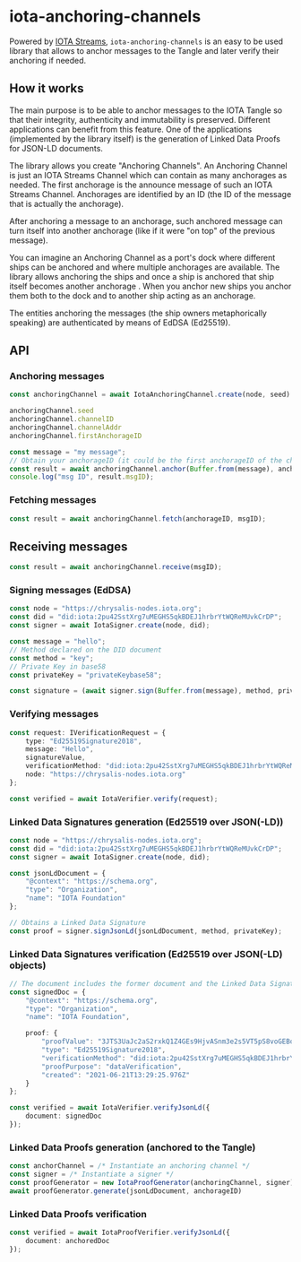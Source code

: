 # iota-anchoring-channels

Powered by [IOTA Streams](https://github.com/iotaledger/streams), `iota-anchoring-channels` is an easy to be used library that allows to anchor messages to the Tangle and later verify their anchoring if needed. 

## How it works

The main purpose is to be able to anchor messages to the IOTA Tangle so that their integrity, authenticity and immutability is preserved. Different applications can benefit from this feature. One of the applications (implemented by the library itself) is the generation of Linked Data Proofs for JSON-LD documents.  

The library allows you create "Anchoring Channels". An Anchoring Channel is just an IOTA Streams Channel which can contain as many anchorages as needed. The first anchorage is the announce message of such an IOTA Streams Channel. Anchorages are identified by an ID (the ID of the message that is actually the anchorage). 

After anchoring a message to an anchorage, such anchored message can turn itself into another anchorage (like if it were "on top" of the previous message). 

You can imagine an Anchoring Channel as a port's dock where different ships can be anchored and where multiple anchorages are available. The library allows anchoring the ships and once a ship is anchored that ship itself becomes another anchorage . When you anchor new ships you anchor them both to the dock and to another ship acting as an anchorage.

The entities anchoring the messages (the ship owners metaphorically speaking) are authenticated by means of EdDSA (Ed25519). 

## API

### Anchoring messages

```ts
const anchoringChannel = await IotaAnchoringChannel.create(node, seed).bind(channelID?);

anchoringChannel.seed
anchoringChannel.channelID
anchoringChannel.channelAddr
anchoringChannel.firstAnchorageID

const message = "my message";
// Obtain your anchorageID (it could be the first anchorageID of the channel)
const result = await anchoringChannel.anchor(Buffer.from(message), anchorageID);
console.log("msg ID", result.msgID);
```

### Fetching messages

```ts
const result = await anchoringChannel.fetch(anchorageID, msgID);
``` 

## Receiving messages

```ts
const result = await anchoringChannel.receive(msgID);
``` 

### Signing messages (EdDSA)

```ts
const node = "https://chrysalis-nodes.iota.org";
const did = "did:iota:2pu42SstXrg7uMEGHS5qkBDEJ1hrbrYtWQReMUvkCrDP";
const signer = await IotaSigner.create(node, did);

const message = "hello";
// Method declared on the DID document
const method = "key";
// Private Key in base58
const privateKey = "privateKeybase58";

const signature = (await signer.sign(Buffer.from(message), method, privateKey)).signatureValue;
```

### Verifying messages

```ts
const request: IVerificationRequest = {
    type: "Ed25519Signature2018",
    message: "Hello",
    signatureValue,
    verificationMethod: "did:iota:2pu42SstXrg7uMEGHS5qkBDEJ1hrbrYtWQReMUvkCrDP#key",
    node: "https://chrysalis-nodes.iota.org"
};

const verified = await IotaVerifier.verify(request);
```

### Linked Data Signatures generation (Ed25519 over JSON(-LD))

```ts
const node = "https://chrysalis-nodes.iota.org";
const did = "did:iota:2pu42SstXrg7uMEGHS5qkBDEJ1hrbrYtWQReMUvkCrDP";
const signer = await IotaSigner.create(node, did);

const jsonLdDocument = {
    "@context": "https://schema.org",
    "type": "Organization",
    "name": "IOTA Foundation"
};

// Obtains a Linked Data Signature
const proof = signer.signJsonLd(jsonLdDocument, method, privateKey);
```

### Linked Data Signatures verification (Ed25519 over JSON(-LD) objects)

```ts
// The document includes the former document and the Linked Data Signature
const signedDoc = {
    "@context": "https://schema.org",
    "type": "Organization",
    "name": "IOTA Foundation",

    proof: {
        "proofValue": "3JTS3UaJc2aS2rxkQ1Z4GEs9HjvASnm3e2s5VT5pS8voGEBodWBBd6P7YUmq8eN92H9v1u2gmqER7Y6wXhgcywYX",
        "type": "Ed25519Signature2018",
        "verificationMethod": "did:iota:2pu42SstXrg7uMEGHS5qkBDEJ1hrbrYtWQReMUvkCrDP#key",
        "proofPurpose": "dataVerification",
        "created": "2021-06-21T13:29:25.976Z"
    }
};

const verified = await IotaVerifier.verifyJsonLd({
    document: signedDoc
});
```

### Linked Data Proofs generation (anchored to the Tangle)

```ts
const anchorChannel = /* Instantiate an anchoring channel */
const signer = /* Instantiate a signer */
const proofGenerator = new IotaProofGenerator(anchoringChannel, signer);
await proofGenerator.generate(jsonLdDocument, anchorageID)
```

### Linked Data Proofs verification

```ts
const verified = await IotaProofVerifier.verifyJsonLd({
    document: anchoredDoc
});
```
